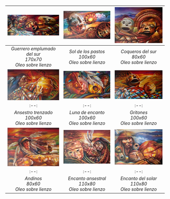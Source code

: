 | [![drawing_1.jpeg](assets/img/paintings/drawing_1.jpeg)](/website/gallery/painting1) | [![drawing_2.jpg](assets/img/paintings/drawing_2.jpeg)](/website/gallery/painting2) | [![drawing_3.jpg](assets/img/paintings/drawing_3.jpeg)](/website/gallery/painting3) | 
|:--:|:--:|:--:| 
| *Guerrero emplumado del sur* <br /> *170x70* <br /> *Oleo sobre lienzo* | *Sol de los pastos* <br /> *100x60* <br /> *Oleo sobre lienzo* | *Coqueros del sur* <br /> *80x60* <br /> *Oleo sobre lienzo* |
| [![drawing_4.jpeg](assets/img/paintings/drawing_4.jpeg)](/website/gallery/painting4) | [![drawing_5.jpg](assets/img/paintings/drawing_5.jpeg)](/website/gallery/painting5) | [![drawing_6.jpg](assets/img/paintings/drawing_6.jpeg)](/website/gallery/painting6) | 
|:--:|:--:|:--:| 
| *Ansestro trenzado* <br /> *100x60* <br /> *Oleo sobre lienzo* | *Luna de encanto* <br /> *100x60* <br /> *Oleo sobre lienzo* | *Gritones* <br /> *100x60* <br /> *Oleo sobre lienzo* |
| [![drawing_7.jpeg](assets/img/paintings/drawing_7.jpeg)](/website/gallery/painting7) | [![drawing_8.jpg](assets/img/paintings/drawing_8.jpeg)](/website/gallery/painting8) | [![drawing_9.jpg](assets/img/paintings/drawing_9.jpeg)](/website/gallery/painting9) | 
|:--:|:--:|:--:| 
| *Andinos* <br /> *80x60* <br /> *Oleo sobre lienzo* | *Encanto ansestral* <br /> *110x80* <br /> *Oleo sobre lienzo* | *Encanto del solar* <br /> *110x80* <br /> *Oleo sobre lienzo* |
